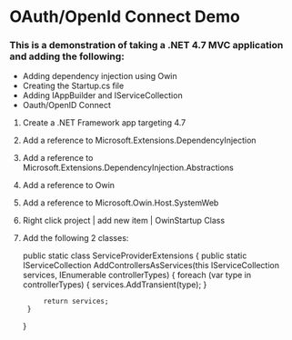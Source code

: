 # OAuth/OpenId Connect Demo

### This is a demonstration of taking a .NET 4.7 MVC application and adding the following:

- Adding dependency injection using Owin
- Creating the Startup.cs file
- Adding IAppBuilder and IServiceCollection
- Oauth/OpenID Connect

1. Create a .NET Framework app targeting 4.7
2. Add a reference to Microsoft.Extensions.DependencyInjection
3. Add a reference to Microsoft.Extensions.DependencyInjection.Abstractions
4. Add a reference to Owin
5. Add a reference to Microsoft.Owin.Host.SystemWeb
6. Right click project | add new item | OwinStartup Class
7. Add the following 2 classes:


    public static class ServiceProviderExtensions
    {
        public static IServiceCollection AddControllersAsServices(this IServiceCollection services, IEnumerable<Type> controllerTypes)
        {
            foreach (var type in controllerTypes)
            {
                services.AddTransient(type);
            }

            return services;
        }
    }

